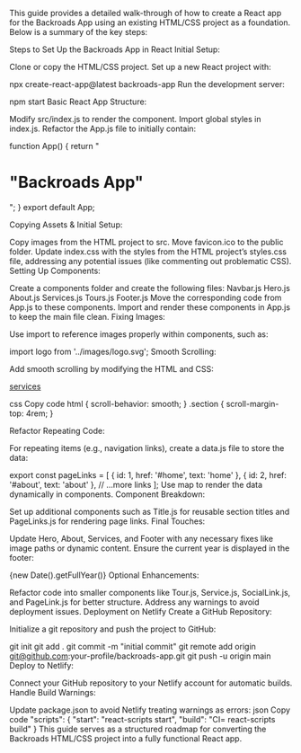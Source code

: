 This guide provides a detailed walk-through of how to create a React app for the Backroads App using an existing HTML/CSS project as a foundation. Below is a summary of the key steps:

Steps to Set Up the Backroads App in React
Initial Setup:

Clone or copy the HTML/CSS project.
Set up a new React project with:

npx create-react-app@latest backroads-app
Run the development server:

npm start
Basic React App Structure:

Modify src/index.js to render the <App /> component.
Import global styles in index.js.
Refactor the App.js file to initially contain:

function App() {
  return "<h1>"Backroads App"</h1>";
}
export default App;

Copying Assets & Initial Setup:

Copy images from the HTML project to src.
Move favicon.ico to the public folder.
Update index.css with the styles from the HTML project’s styles.css file, addressing any potential issues (like commenting out problematic CSS).
Setting Up Components:

Create a components folder and create the following files:
Navbar.js
Hero.js
About.js
Services.js
Tours.js
Footer.js
Move the corresponding code from App.js to these components.
Import and render these components in App.js to keep the main file clean.
Fixing Images:

Use import to reference images properly within components, such as:

import logo from '../images/logo.svg';
Smooth Scrolling:

Add smooth scrolling by modifying the HTML and CSS:

<a href="#services"> services </a>
<section id="services"></section>
css
Copy code
html {
  scroll-behavior: smooth;
}
.section {
  scroll-margin-top: 4rem;
}

Refactor Repeating Code:

For repeating items (e.g., navigation links), create a data.js file to store the data:

export const pageLinks = [
  { id: 1, href: '#home', text: 'home' },
  { id: 2, href: '#about', text: 'about' },
  // ...more links
];
Use map to render the data dynamically in components.
Component Breakdown:

Set up additional components such as Title.js for reusable section titles and PageLinks.js for rendering page links.
Final Touches:

Update Hero, About, Services, and Footer with any necessary fixes like image paths or dynamic content.
Ensure the current year is displayed in the footer:

<span id="date">{new Date().getFullYear()}</span>
Optional Enhancements:

Refactor code into smaller components like Tour.js, Service.js, SocialLink.js, and PageLink.js for better structure.
Address any warnings to avoid deployment issues.
Deployment on Netlify
Create a GitHub Repository:

Initialize a git repository and push the project to GitHub:

git init
git add .
git commit -m "initial commit"
git remote add origin git@github.com:your-profile/backroads-app.git
git push -u origin main
Deploy to Netlify:

Connect your GitHub repository to your Netlify account for automatic builds.
Handle Build Warnings:

Update package.json to avoid Netlify treating warnings as errors:
json
Copy code
"scripts": {
  "start": "react-scripts start",
  "build": "CI= react-scripts build"
}
This guide serves as a structured roadmap for converting the Backroads HTML/CSS project into a fully functional React app.
